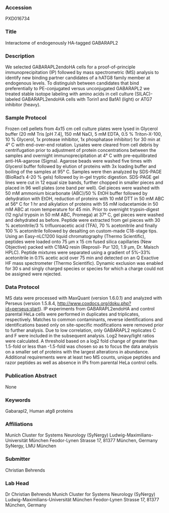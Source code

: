 ### Accession
PXD016734

### Title
Interactome of endogenously HA-tagged GABARAPL2

### Description
We selected GABARAPL2endoHA cells for a proof-of-principle immunoprecipitation (IP) followed by mass spectrometric (MS) analysis to identify new binding partner candidates of a hATG8 family member at endogenous levels. To distinguish between candidates that bind preferentially to PE-conjugated versus unconjugated GABARAPL2 we treated stable isotope labeling with amino acids in cell culture (SILAC)-labeled GABARAPL2endoHA cells with Torin1 and BafA1 (light) or ATG7 inhibitor (heavy).

### Sample Protocol
Frozen cell pellets from 4x15 cm cell culture plates were lysed in Glycerol buffer (20 mM Tris [pH 7.4], 150 mM NaCl, 5 mM EDTA, 0.5 % Triton-X-100, 10 % Glycerol, 1x protease inhibitor, 1x phosphatase inhibitor) for 30 min at 4° C with end-over-end rotation. Lysates were cleared from cell debris by centrifugation prior to adjustment of protein concentrations between the samples and overnight immunoprecipitation at 4° C with pre-equilibrated anti-HA-agarose (Sigma). Agarose beads were washed five times with Glycerol buffer followed by elution of proteins with 3x loading buffer and boiling of the samples at 95° C. Samples were then analyzed by SDS-PAGE (BioRad’s 4-20 % gels) followed by in-gel tryptic digestion. SDS-PAGE gel lines were cut in 12 equal size bands, further chopped in smaller pieces and placed in 96 well plates (one band per well). Gel pieces were washed with 50 mM ammonium bicarbonate (ABC)/50 % EtOH buffer followed by dehydration with EtOH, reduction of proteins with 10 mM DTT in 50 mM ABC at 56° C for 1 hr and alkylation of proteins with 55 mM iodacetamide in 50 mM ABC at room temperature for 45 min. Prior to overnight trypsin-digest (12 ng/ul trypsin in 50 mM ABC, Promega) at 37° C, gel pieces were washed and dehydrated as before. Peptide were extracted from gel pieces with 30 % acetonitrile/3 % trifluoroacetic acid (TFA), 70 % acetonitrile and finally 100 % acetonitrile followed by desalting on custom-made C18-stage tips. Using an Easy-nLC1200 liquid chromatography (Thermo Scientific), peptides were loaded onto 75 µm x 15 cm fused silica capillaries (New Objective) packed with C18AQ resin (Reprosil- Pur 120, 1.9 µm, Dr. Maisch HPLC). Peptide mixtures were separated using a gradient of 5%–33% acetonitrile in 0.1% acetic acid over 75 min and detected on an Q Exactive HF mass spectrometer (Thermo Scientific). Dynamic exclusion was enabled for 30 s and singly charged species or species for which a charge could not be assigned were rejected.

### Data Protocol
MS data were processed with MaxQuant (version 1.6.0.1) and analyzed with Perseus (version 1.5.8.4, http://www.coxdocs.org/doku.php?id=perseus:start). IP experiments from GABARAPL2endoHA and control parental HeLa cells were performed in duplicates and triplicates, respectively. Matches to common contaminants, reverse identifications and identifications based only on site-specific modifications were removed prior to further analysis. Due to low correlation, only GABARAPL2 replicates C and F were included in the subsequent analysis. Log2 heavy/light ratios were calculated. A threshold based on a log2 fold change of greater than 1.5-fold or less than -1.5-fold was chosen so as to focus the data analysis on a smaller set of proteins with the largest alterations in abundance. Additional requirements were at least two MS counts, unique peptides and razor peptides as well as absence in IPs from parental HeLa control cells.

### Publication Abstract
None

### Keywords
Gabarapl2, Human atg8 proteins

### Affiliations
Munich Cluster for Systems Neurology (SyNergy) Ludwig-Maximilians-Universität München Feodor-Lynen Strasse 17, 81377 München, Germany
SyNergy, LMU München

### Submitter
Christian Behrends

### Lab Head
Dr Christian Behrends
Munich Cluster for Systems Neurology (SyNergy) Ludwig-Maximilians-Universität München Feodor-Lynen Strasse 17, 81377 München, Germany


